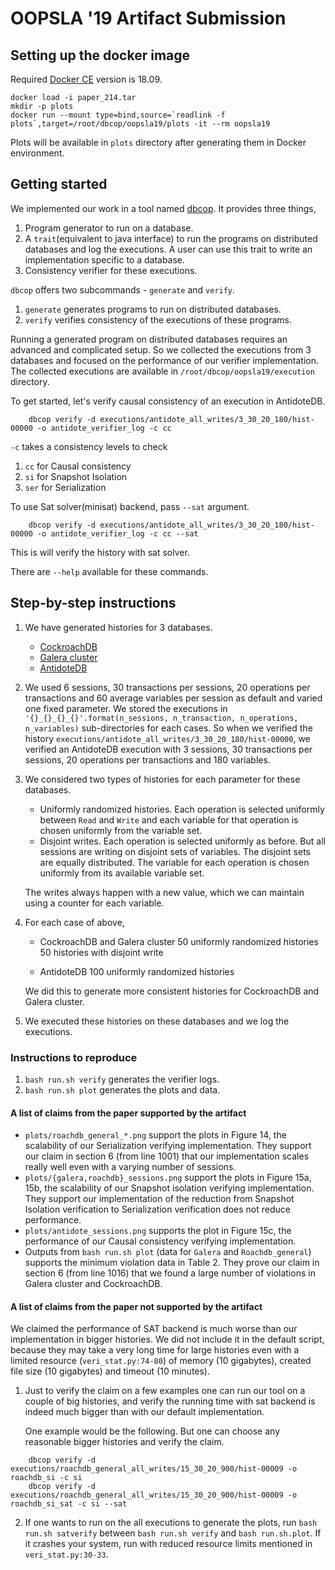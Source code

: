 # OOPSLA '19 Artifact Submission

## Setting up the docker image

Required [Docker CE](https://docs.docker.com/install) version is 18.09.

```
docker load -i paper_214.tar
mkdir -p plots
docker run --mount type=bind,source=`readlink -f plots`,target=/root/dbcop/oopsla19/plots -it --rm oopsla19
```

Plots will be available in `plots` directory after generating them in Docker environment.

## Getting started

We implemented our work in a tool named [dbcop](https://gitlab.math.univ-paris-diderot.fr/ranadeep/dbcop). It provides three things,

1.  Program generator to run on a database.
2.  A `trait`(equivalent to java interface) to run the programs on distributed databases and log the executions.
    A user can use this trait to write an implementation specific to a database.
3.  Consistency verifier for these executions.

`dbcop` offers two subcommands - `generate` and `verify`.

1.  `generate` generates programs to run on distributed databases.
2.  `verify` verifies consistency of the executions of these programs.

Running a generated program on distributed databases requires an advanced and complicated setup. So we collected the executions from 3 databases and focused on the performance of our verifier implementation. The collected executions are available in `/root/dbcop/oopsla19/execution` directory.

To get started, let's verify causal consistency of an execution in AntidoteDB. 
```
    dbcop verify -d executions/antidote_all_writes/3_30_20_180/hist-00000 -o antidote_verifier_log -c cc
```
`-c` takes a consistency levels to check

1.  `cc` for Causal consistency
2.  `si` for Snapshot Isolation
3.  `ser` for Serialization

To use Sat solver(minisat) backend, pass `--sat` argument.
```
    dbcop verify -d executions/antidote_all_writes/3_30_20_180/hist-00000 -o antidote_verifier_log -c cc --sat
```
This is will verify the history with sat solver.

There are `--help` available for these commands.

## Step-by-step instructions

1.  We have generated histories for 3 databases.

    -   [CockroachDB](https://www.cockroachlabs.com/)
    -   [Galera cluster](https://galeracluster.com)
    -   [AntidoteDB](https://www.antidotedb.eu/)

2.  We used 6 sessions, 30 transactions per sessions, 20 operations per transactions and 60 average variables per session as default and varied one fixed parameter.
    We stored the executions in `'{}_{}_{}_{}'.format(n_sessions, n_transaction, n_operations, n_variables)` sub-directories for each cases.
    So when we verified the history `executions/antidote_all_writes/3_30_20_180/hist-00000`, we verified an AntidoteDB execution with 3 sessions, 30 transactions per sessions, 20 operations per transactions and 180 variables.

3.  We considered two types of histories for each parameter for these databases.

    -   Uniformly randomized histories. Each operation is selected uniformly between `Read` and `Write` and each variable for that operation is chosen uniformly from the variable set.
    -   Disjoint writes. Each operation is selected uniformly as before. But all sessions are writing on disjoint sets of variables. The disjoint sets are equally distributed. The variable for each operation is chosen uniformly from its available variable set.

    The writes always happen with a new value, which we can maintain using a counter for each variable.

4.  For each case of above,

    -   CockroachDB and Galera cluster
        50 uniformly randomized histories
        50 histories with disjoint write

    -   AntidoteDB
        100 uniformly randomized histories

    We did this to generate more consistent histories for CockroachDB and Galera cluster.

5.  We executed these histories on these databases and we log the executions.

### Instructions to reproduce

1.  `bash run.sh verify` generates the verifier logs.
2.  `bash run.sh plot` generates the plots and data.

#### A list of claims from the paper supported by the artifact

-   `plots/roachdb_general_*.png` support the plots in Figure 14, the scalability of our Serialization verifying implementation. They support our claim in section 6 (from line 1001) that our implementation scales really well even with a varying number of sessions.
-   `plots/{galera,roachdb}_sessions.png` support the plots in Figure 15a, 15b, the scalability of our Snapshot isolation verifying implementation. They support our implementation of the reduction from Snapshot Isolation verification to Serialization verification does not reduce performance.
-   `plots/antidote_sessions.png` supports the plot in Figure 15c, the performance of our Causal consistency verifying implementation. 
-   Outputs from `bash run.sh plot` (data for `Galera` and `Roachdb_general`) supports the minimum violation data in Table 2. They prove our claim in section 6 (from line 1016) that we found a large number of violations in Galera cluster and CockroachDB.

#### A list of claims from the paper not supported by the artifact

We claimed the performance of SAT backend is much worse than our implementation in bigger histories. We did not include it in the default script, because they may take a very long time for large histories even with a limited resource (`veri_stat.py:74-80`) of memory (10 gigabytes), created file size (10 gigabytes) and timeout (10 minutes).

1.  Just to verify the claim on a few examples one can run our tool on a couple of big histories, and verify the running time with sat backend is indeed much bigger than with our default implementation.

    One example would be the following. But one can choose any reasonable bigger histories and verify the claim.
```
    dbcop verify -d executions/roachdb_general_all_writes/15_30_20_900/hist-00009 -o roachdb_si -c si
    dbcop verify -d executions/roachdb_general_all_writes/15_30_20_900/hist-00009 -o roachdb_si_sat -c si --sat
```
2.  If one wants to run on the all executions to generate the plots, run `bash run.sh satverify` between `bash run.sh verify` and `bash run.sh.plot`.
    If it crashes your system, run with reduced resource limits mentioned in `veri_stat.py:30-33`.
